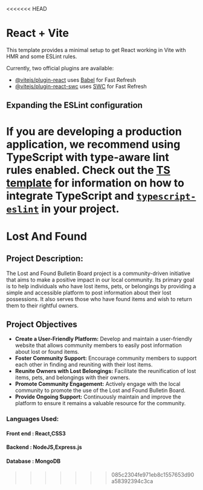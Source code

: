 <<<<<<< HEAD
# React + Vite

This template provides a minimal setup to get React working in Vite with HMR and some ESLint rules.

Currently, two official plugins are available:

- [@vitejs/plugin-react](https://github.com/vitejs/vite-plugin-react/blob/main/packages/plugin-react) uses [Babel](https://babeljs.io/) for Fast Refresh
- [@vitejs/plugin-react-swc](https://github.com/vitejs/vite-plugin-react/blob/main/packages/plugin-react-swc) uses [SWC](https://swc.rs/) for Fast Refresh

## Expanding the ESLint configuration

If you are developing a production application, we recommend using TypeScript with type-aware lint rules enabled. Check out the [TS template](https://github.com/vitejs/vite/tree/main/packages/create-vite/template-react-ts) for information on how to integrate TypeScript and [`typescript-eslint`](https://typescript-eslint.io) in your project.
=======
# Lost And Found

## Project Description:
The Lost and Found Bulletin Board project is a community-driven initiative that aims to make a positive impact in our local community. Its primary goal is to help individuals who have lost items, pets, or belongings by providing a simple and accessible platform to post information about their lost possessions. It also serves those who have found items and wish to return them to their rightful owners.

## Project Objectives
- **Create a User-Friendly Platform:** Develop and maintain a user-friendly website that allows community members to easily post information about lost or found items.
- **Foster Community Support:** Encourage community members to support each other in finding and reuniting with their lost items.
- **Reunite Owners with Lost Belongings:** Facilitate the reunification of lost items, pets, and belongings with their owners.
- **Promote Community Engagement:** Actively engage with the local community to promote the use of the Lost and Found Bulletin Board.
- **Provide Ongoing Support:** Continuously maintain and improve the platform to ensure it remains a valuable resource for the community.
  
### Languages Used:
#### Front end : React,CSS3
#### Backend : NodeJS,Express.js
#### Database : MongoDB



>>>>>>> 085c2304fe971eb8c1557653d90a58392394c3ca

